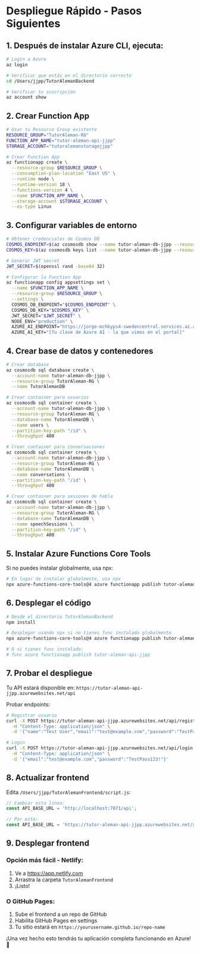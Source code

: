 # Despliegue Rápido - Pasos Siguientes

## 1. Después de instalar Azure CLI, ejecuta:

```bash
# Login a Azure
az login

# Verificar que estás en el directorio correcto
cd /Users/jjpp/TutorAlemanBackend

# Verificar tu suscripción
az account show
```

## 2. Crear Function App

```bash
# Usar tu Resource Group existente
RESOURCE_GROUP="TutorAleman-RG"
FUNCTION_APP_NAME="tutor-aleman-api-jjpp"
STORAGE_ACCOUNT="tutoralemanstoragejjpp"

# Crear Function App
az functionapp create \
  --resource-group $RESOURCE_GROUP \
  --consumption-plan-location "East US" \
  --runtime node \
  --runtime-version 18 \
  --functions-version 4 \
  --name $FUNCTION_APP_NAME \
  --storage-account $STORAGE_ACCOUNT \
  --os-type Linux
```

## 3. Configurar variables de entorno

```bash
# Obtener credenciales de Cosmos DB
COSMOS_ENDPOINT=$(az cosmosdb show --name tutor-aleman-db-jjpp --resource-group TutorAleman-RG --query documentEndpoint --output tsv)
COSMOS_KEY=$(az cosmosdb keys list --name tutor-aleman-db-jjpp --resource-group TutorAleman-RG --query primaryMasterKey --output tsv)

# Generar JWT secret
JWT_SECRET=$(openssl rand -base64 32)

# Configurar la Function App
az functionapp config appsettings set \
  --name $FUNCTION_APP_NAME \
  --resource-group $RESOURCE_GROUP \
  --settings \
  COSMOS_DB_ENDPOINT="$COSMOS_ENDPOINT" \
  COSMOS_DB_KEY="$COSMOS_KEY" \
  JWT_SECRET="$JWT_SECRET" \
  NODE_ENV="production" \
  AZURE_AI_ENDPOINT="https://jorge-mchkyps4-swedencentral.services.ai.azure.com" \
  AZURE_AI_KEY="[Tu clave de Azure AI - la que vimos en el portal]"
```

## 4. Crear base de datos y contenedores

```bash
# Crear database
az cosmosdb sql database create \
  --account-name tutor-aleman-db-jjpp \
  --resource-group TutorAleman-RG \
  --name TutorAlemanDB

# Crear container para usuarios
az cosmosdb sql container create \
  --account-name tutor-aleman-db-jjpp \
  --resource-group TutorAleman-RG \
  --database-name TutorAlemanDB \
  --name users \
  --partition-key-path "/id" \
  --throughput 400

# Crear container para conversaciones
az cosmosdb sql container create \
  --account-name tutor-aleman-db-jjpp \
  --resource-group TutorAleman-RG \
  --database-name TutorAlemanDB \
  --name conversations \
  --partition-key-path "/id" \
  --throughput 400

# Crear container para sesiones de habla
az cosmosdb sql container create \
  --account-name tutor-aleman-db-jjpp \
  --resource-group TutorAleman-RG \
  --database-name TutorAlemanDB \
  --name speechSessions \
  --partition-key-path "/id" \
  --throughput 400
```

## 5. Instalar Azure Functions Core Tools

Si no puedes instalar globalmente, usa npx:

```bash
# En lugar de instalar globalmente, usa npx
npx azure-functions-core-tools@4 azure functionapp publish tutor-aleman-api-jjpp
```

## 6. Desplegar el código

```bash
# Desde el directorio TutorAlemanBackend
npm install

# Desplegar usando npx si no tienes func instalado globalmente
npx azure-functions-core-tools@4 azure functionapp publish tutor-aleman-api-jjpp

# O si tienes func instalado:
# func azure functionapp publish tutor-aleman-api-jjpp
```

## 7. Probar el despliegue

Tu API estará disponible en:
`https://tutor-aleman-api-jjpp.azurewebsites.net/api`

Probar endpoints:
```bash
# Registrar usuario
curl -X POST https://tutor-aleman-api-jjpp.azurewebsites.net/api/register \
  -H "Content-Type: application/json" \
  -d '{"name":"Test User","email":"test@example.com","password":"TestPass123!"}'

# Login
curl -X POST https://tutor-aleman-api-jjpp.azurewebsites.net/api/login \
  -H "Content-Type: application/json" \
  -d '{"email":"test@example.com","password":"TestPass123!"}'
```

## 8. Actualizar frontend

Edita `/Users/jjpp/TutorAlemanFrontend/script.js`:

```javascript
// Cambiar esta línea:
const API_BASE_URL = 'http://localhost:7071/api';

// Por esta:
const API_BASE_URL = 'https://tutor-aleman-api-jjpp.azurewebsites.net/api';
```

## 9. Desplegar frontend

### Opción más fácil - Netlify:
1. Ve a https://app.netlify.com
2. Arrastra la carpeta `TutorAlemanFrontend` 
3. ¡Listo!

### O GitHub Pages:
1. Sube el frontend a un repo de GitHub
2. Habilita GitHub Pages en settings
3. Tu sitio estará en `https://yourusername.github.io/repo-name`

¡Una vez hecho esto tendrás tu aplicación completa funcionando en Azure! 🚀